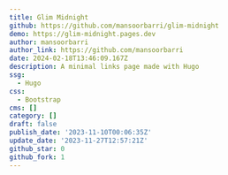 ```yaml
---
title: Glim Midnight
github: https://github.com/mansoorbarri/glim-midnight
demo: https://glim-midnight.pages.dev
author: mansoorbarri
author_link: https://github.com/mansoorbarri
date: 2024-02-18T13:46:09.167Z
description: A minimal links page made with Hugo
ssg:
  - Hugo
css:
  - Bootstrap
cms: []
category: []
draft: false
publish_date: '2023-11-10T00:06:35Z'
update_date: '2023-11-27T12:57:21Z'
github_star: 0
github_fork: 1
---
```

